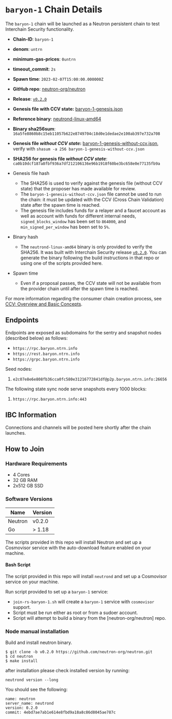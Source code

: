 
# `baryon-1` Chain Details

The `baryon-1` chain will be launched as a Neutron persistent chain to test Interchain Security functionality.

* **Chain-ID**: `baryon-1`
* **denom**: `untrn`
* **minimum-gas-prices**: `0untrn`
* **timeout_commit**: `2s`
* **Spawn time**: `2023-02-07T15:00:00.000000Z`
* **GitHub repo**: [neutron-org/neutron](https://github.com/neutron-org/neutron.git)
* **Release**: [`v0.2.0`](https://github.com/neutron-org/neutron/releases/tag/v0.2.0)
* **Genesis file with CCV state:** [baryon-1-genesis.json](baryon-1-genesis.json)

* **Reference binary**: [neutrond-linux-amd64](./neutrond-linux-amd64)
* **Binary sha256sum**: `16a5fe8860b8c15eb11057b622e8749704c18d0e1dedae2e100ab397e732a708`
* **Genesis file _without CCV state_:** [baryon-1-genesis-without-ccv.json](baryon-1-genesis-without-ccv.json), verify with `shasum -a 256 baryon-1-genesis-without-ccv.json`
* **SHA256 for genesis file _without CCV state_**: `ca0b10dcf187a8fbf936a7df212106136e96b1918f60be3bc658e0e77135fb9a`


* Genesis file hash
  * The SHA256 is used to verify against the genesis file (without CCV state) that the proposer has made available for review.
  * The `baryon-1-genesis-without-ccv.json` file cannot be used to run the chain: it must be updated with the CCV (Cross Chain Validation) state after the spawn time is reached.
  * The genesis file includes funds for a relayer and a faucet account as well as account with funds for different internal needs, `signed_blocks_window` has been set to `864000`, and `min_signed_per_window` has been set to `5%`.
* Binary hash
  * The `neutrond-linux-amd64` binary is only provided to verify the SHA256. It was built with Interchain Security release [`v0.2.0`](https://github.com/neutron-org/neutron/releases/tag/v0.2.0). You can generate the binary following the build instructions in that repo or using one of the scripts provided here.
* Spawn time
  * Even if a proposal passes, the CCV state will not be available from the provider chain until after the spawn time is reached.

For more information regarding the consumer chain creation process, see [CCV: Overview and Basic Concepts](https://github.com/cosmos/ibc/blob/main/spec/app/ics-028-cross-chain-validation/overview_and_basic_concepts.md).

## Endpoints

Endpoints are exposed as subdomains for the sentry and snapshot nodes (described below) as follows:

* `https://rpc.baryon.ntrn.info`
* `https://rest.baryon.ntrn.info`
* `https://grpc.baryon.ntrn.info`

Seed nodes:

1. `e2c07e8e6e808fb36cca0fc580e31216772841df@p2p.baryon.ntrn.info:26656`

The following state sync node serve snapshots every 1000 blocks:

1. `https://rpc.baryon.ntrn.info:443`

## IBC Information

Connections and channels will be posted here shortly after the chain launches.

## How to Join

### Hardware Requirements

* 4 Cores
* 32 GB RAM
* 2x512 GB SSD

### Software Versions

| Name               | Version  |
|--------------------|----------|
| Neutron            | v0.2.0   |
| Go                 | > 1.18   |

The scripts provided in this repo will install Neutron and set up a Cosmovisor service with the auto-download feature enabled on your machine.

#### Bash Script

The script provided in this repo will install `neutrond` and set up a Cosmovisor service on your machine. 

Run script provided to set up a `baryon-1` service:
* `join-rs-baryon-1.sh` will create a `baryon-1` service with `cosmovisor` support.
* Script must be run either as root or from a sudoer account.
* Script will attempt to build a binary from the [neutron-org/neutron] repo.

### Node manual installation

Build and install neutron binary. 

```
$ git clone -b v0.2.0 https://github.com/neutron-org/neutron.git
$ cd neutron
$ make install
```

after installation please check installed version by running:

`neutrond version --long`

You should see the following:
```
name: neutron
server_name: neutrond
version: 0.2.0
commit: 4ebd7ae7ab1e614e8fbd9a18a8c86d8045ae787c

``` 
